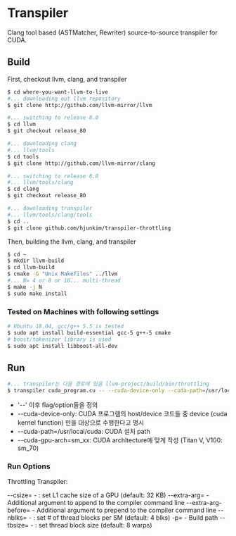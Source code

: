 # Transpiler
Clang tool based (ASTMatcher, Rewriter) source-to-source transpiler for CUDA.

## Build

First, checkout llvm, clang, and transpiler

```bash
$ cd where-you-want-llvm-to-live
#... downloading out llvm repository
$ git clone http://github.com/llvm-mirror/llvm

#... switching to release 8.0
$ cd llvm
$ git checkout release_80

#... downloading clang
#... llvm/tools
$ cd tools 
$ git clone http://github.com/llvm-mirror/clang

#... switching to release 8.0
#... llvm/tools/clang
$ cd clang 
$ git checkout release_80

#... downloading transpiler
#... llvm/tools/clang/tools
$ cd .. 
$ git clone github.com/hjunkim/transpiler-throttling
```

Then, building the llvm, clang, and transpiler

```bash
$ cd ~
$ mkdir llvm-build
$ cd llvm-build
$ cmake -G "Unix Makefiles" ../llvm
#... N= 4 or 8 or 16... multi-thread
$ make -j N
$ sudo make install
```

### Tested on Machines with following settings

```bash
# Ubuntu 18.04, gcc/g++ 5.5 is tested
$ sudo apt install build-essential gcc-5 g++-5 cmake
# boost/tokenizer library is used
$ sudo apt install libboost-all-dev
```

## Run

```bash
#... transpiler는 다음 경로에 있음 llvm-project/build/bin/throttling
$ transpiler cuda_program.cu -- --cuda-device-only --cuda-path=/usr/local/cuda --cuda-gpu-arch=sm_xx
```

- '--' 이후 flag/option들을 정의
- --cuda-device-only: CUDA 프로그램의 host/device 코드들 중 device (cuda kernel function) 만을 대상으로 수행한다고 명시
- --cuda-path=/usr/local/cuda: CUDA 설치 path
- --cuda-gpu-arch=sm\_xx: CUDA architecture에 맞게 작성 (Titan V, V100: sm\_70)


### Run Options
Throttling Transpiler:

  --csize=<int>               - <csize> : set L1 cache size of a GPU (default: 32 KB)
  --extra-arg=<string>        - Additional argument to append to the compiler command line
  --extra-arg-before=<string> - Additional argument to prepend to the compiler command line
  --nblks=<int>               - <nblks> : set # of thread blocks per SM (default: 4 blks)
  -p=<string>                 - Build path
  --tbsize=<int>              - <tbsize> : set thread block size (default: 8 warps)
